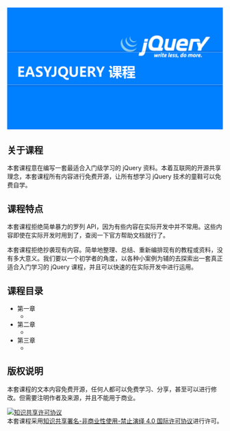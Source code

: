 ![](cover.png)

## 关于课程

本套课程意在编写一套最适合入门级学习的 jQuery 资料。本着互联网的开源共享理念，本套课程所有内容进行免费开源，让所有想学习 jQuery 技术的童鞋可以免费自学。

## 课程特点

本套课程拒绝简单暴力的罗列 API，因为有些内容在实际开发中并不常用。这些内容即使在实际开发时用到了，查阅一下官方帮助文档就行了。

本套课程拒绝抄袭现有内容。简单地整理、总结、重新编排现有的教程或资料，没有多大意义。我们要以一个初学者的角度，以各种小案例为辅的去探索出一套真正适合入门学习的 jQuery 课程，并且可以快速的在实际开发中进行运用。

## 课程目录

- 第一章 
	- []()
- 第二章 
	- []()
- 第三章 
	- []()

## 版权说明

本套课程的文本内容免费开源，任何人都可以免费学习、分享，甚至可以进行修改。但需要注明作者及来源，并且不能用于商业。

<a rel="license" href="http://creativecommons.org/licenses/by-nc-nd/4.0/"><img alt="知识共享许可协议" style="border-width:0" src="https://i.creativecommons.org/l/by-nc-nd/4.0/88x31.png" /></a><br />本套课程采用<a rel="license" href="http://creativecommons.org/licenses/by-nc-nd/4.0/">知识共享署名-非商业性使用-禁止演绎 4.0 国际许可协议</a>进行许可。
